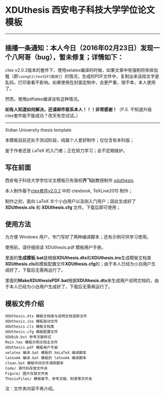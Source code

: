 # XDUthesis 西安电子科技大学学位论文模板
---
## 插播一条通知：本人今日（2016年02月23日）发现一个八阿哥（bug），暂未修复；详情如下：

ctex v2.0.2版本的套件下，使用xelatex编译的时候，如果文章中有强制将宋体加粗（即`\songti\textbf{粗体}`）的情况，生成的PDF文件中，复制出来该段文字是乱码，打印查看不影响。如果使用在封面定制中，会更严重，很不幸，本人使用了。

然而，使用pdflatex编译没有这种情况。

**如有人知道如何解决，还请邮件联系本人！！！非常感谢！**（P.S. 不知道升级ctex套件能不能成功？改天有空试试。）

---
Xidian University thesis template

本模板目前还处于测试阶段，纯属个人爱好制作；仅仅含有本科版；

鉴于作者还是 LaTeX 的入门者；正在努力学习；会不定期维护。

## 写在前面

西安电子科技大学学位论文模板已有我校**齐飞**副教授制作 [xduthesis](https://github.com/fredqi/xduthesis).

本人制作基于[ctex套件v2.0.2](https://github.com/CTeX-org/ctex-kit) 中的 ctexbook, TeXLive2015 制作；

制作之初，面向 LaTeX 半个小白用户以及刚入门用户；因此生成好了 **XDUthesis.cls** 和 **XDUthesis.cfg**
文件。下载后即可使用；

## 使用方法

为方便 Windows 用户，专门写好了两种编译脚本；还有示例可供学习使用。

使用前，请仔细阅读 XDUthesis.pdf 模板用户手册。

里面的**生成模板.bat**是根据**XDUthesis.dtx**和**XDUthesis.ins**生成模板文档类**XDUthesis.cls**和模板配置文件**XDUthesis.cfg**的；由于本人已经为小白用户生成好了，下载后无需再运行了。

里面的**MakeXDUthesisPDF.bat**根据**XDUthesis.dtx**来生成用户说明文档的，由于本人已经为小白用户生成好了，下载后无需再运行了。

## 模板文件介绍
	XDUthesis.dtx 模板文档类与说明文档混排文件
	XDUthesis.ins 模板驱动文件
	XDUthesis.cls 模板文档类
	XDUthesis.cfg 模板配置文件
	XDUbib.bst 参考文献样式
	Main.tex 模板示例文档主文件
	XDUthesis.pdf 模板用户手册
	xelatex 编译.bat 模板的 XeLaTeX 编译脚本
	latexmk 编译.bat 模板的 latexmk 编译脚本
	clean.bat 模板中间文件清除脚本
	Code/ 源代码存放文件夹
	Figure/ 图片存放文件夹
	ThesisFiles/ 模板章节、参考文献、附录等文件夹
注：文件夹内容不再介绍。